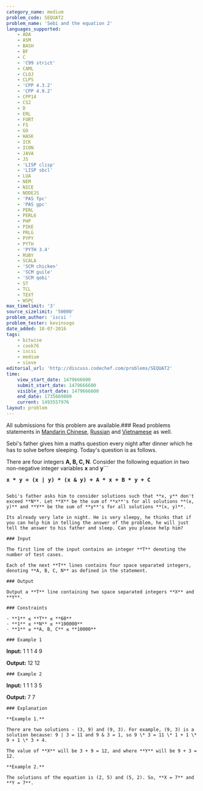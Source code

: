 ```yaml
---
category_name: medium
problem_code: SEQUAT2
problem_name: 'Sebi and the equation 2'
languages_supported:
    - ADA
    - ASM
    - BASH
    - BF
    - C
    - 'C99 strict'
    - CAML
    - CLOJ
    - CLPS
    - 'CPP 4.3.2'
    - 'CPP 4.9.2'
    - CPP14
    - CS2
    - D
    - ERL
    - FORT
    - FS
    - GO
    - HASK
    - ICK
    - ICON
    - JAVA
    - JS
    - 'LISP clisp'
    - 'LISP sbcl'
    - LUA
    - NEM
    - NICE
    - NODEJS
    - 'PAS fpc'
    - 'PAS gpc'
    - PERL
    - PERL6
    - PHP
    - PIKE
    - PRLG
    - PYPY
    - PYTH
    - 'PYTH 3.4'
    - RUBY
    - SCALA
    - 'SCM chicken'
    - 'SCM guile'
    - 'SCM qobi'
    - ST
    - TCL
    - TEXT
    - WSPC
max_timelimit: '3'
source_sizelimit: '50000'
problem_author: 'iscsi '
problem_tester: kevinsogo
date_added: 18-07-2016
tags:
    - bitwise
    - cook76
    - iscsi
    - medium
    - sieve
editorial_url: 'http://discuss.codechef.com/problems/SEQUAT2'
time:
    view_start_date: 1479666600
    submit_start_date: 1479666600
    visible_start_date: 1479666600
    end_date: 1735669800
    current: 1493557976
layout: problem
---
```

All submissions for this problem are available.###  Read problems statements in [Mandarin Chinese](http://www.codechef.com/download/translated/COOK76/mandarin/SEQUAT2.pdf), [Russian](http://www.codechef.com/download/translated/COOK76/russian/SEQUAT2.pdf) and [Vietnamese](http://www.codechef.com/download/translated/COOK76/vietnamese/SEQUAT2.pdf) as well.

Sebi's father gives him a maths question every night after dinner which he has to solve before sleeping. Today's question is as follows.

There are four integers **A, B, C, N**. Consider the following equation in two non-negative integer variables **x** and **y**```

<pre>
<b>x * y = (x | y) * (x & y) + A * x + B * y + C</b>
</pre>

```where **|** denotes [bitwise OR](https://en.wikipedia.org/wiki/Bitwise_operation#OR) and **&** denotes [bitwise AND](https://en.wikipedia.org/wiki/Bitwise_operation#AND) operation.

Sebi's father asks him to consider solutions such that **x, y** don't exceed **N**. Let **X** be the sum of **x**'s for all solutions **(x, y)** and **Y** be the sum of **y**'s for all solutions **(x, y)**.

Its already very late in night. He is very sleepy, he thinks that if you can help him in telling the answer of the problem, he will just tell the answer to his father and sleep. Can you please help him?

### Input

The first line of the input contains an integer **T** denoting the number of test cases.

Each of the next **T** lines contains four space separated integers, denoting **A, B, C, N** as defined in the statement.

### Output

Output a **T** line containing two space separated integers **X** and **Y**.

### Constraints

- **1** ≤ **T** ≤ **60**
- **1** ≤ **N** ≤ **100000**
- **1** ≤ **A, B, C** ≤ **10000**

### Example 1

```
<b>Input:</b>
1
1 1 4 9

<b>Output:</b>
12 12

```
### Example 2

```
<b>Input:</b>
1 
1 1 3 5

<b>Output:</b>
7 7

```
### Explanation

**Example 1.**

There are two solutions - (3, 9) and (9, 3). For example, (9, 3) is a solution because: 9 | 3 = 11 and 9 & 3 = 1, so 9 \* 3 = 11 \* 1 + 1 \* 9 + 1 \* 3 + 4.

The value of **X** will be 3 + 9 = 12, and where **Y** will be 9 + 3 = 12.

**Example 2.**

The solutions of the equation is (2, 5) and (5, 2). So, **X = 7** and **Y = 7**.